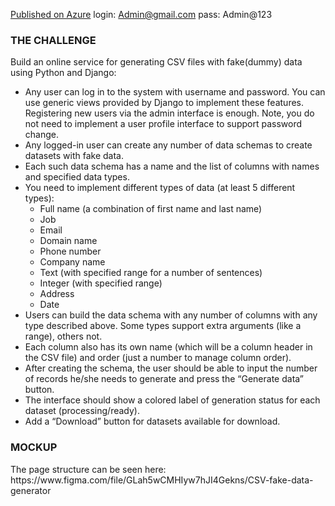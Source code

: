 <a href="https://fakecsv20210330141524.azurewebsites.net/">Published on Azure</a>
login: Admin@gmail.com
pass: Admin@123


<h3>THE CHALLENGE</h3>
Build an online service for generating CSV files with fake(dummy) data using Python and Django:
<ul>
<li>
Any user can log in to the system with username and password. You can use generic views provided by Django to implement these features. Registering new users via the admin interface is enough. Note, you do not need to implement a user profile
interface to support password change.</li>
<li>Any logged-in user can create any number of data schemas to create datasets with fake data.</li>
<li>Each such data schema has a name and the list of columns with names and specified data types.</li>
<li>You need to implement different types of data (at least 5 different types):
<ul>
<li>Full name (a combination of first name and last name)</li>
<li>Job</li>
<li>Email</li>
<li>Domain name</li>
<li>Phone number</li>
<li>Company name</li>
<li>Text (with specified range for a number of sentences)</li>
<li>Integer (with specified range)</li>
<li>Address</li>
<li>Date</li>
</ul>
</li>
<li>Users can build the data schema with any number of columns with any type described above. Some types support extra arguments (like a range), others not.</li>
<li>Each column also has its own name (which will be a column header in the CSV file) and order (just a number to manage column order).</li>
<li>After creating the schema, the user should be able to input the number of records he/she needs to generate and press the “Generate data” button.</li>
<li>The interface should show a colored label of generation status for each dataset (processing/ready).</li>
<li>Add a “Download” button for datasets available for download.</li>
</ul>
<h3>MOCKUP</h3>
The page structure can be seen here:<br>
https://www.figma.com/file/GLah5wCMHIyw7hJI4Gekns/CSV-fake-data-generator







